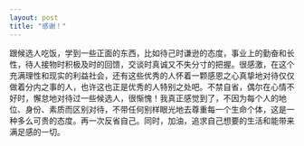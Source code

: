 ```yaml
---
layout: post
title: "感谢！"
---
```


跟候选人吃饭，学到一些正面的东西，比如待己时谦逊的态度，事业上的勤奋和长性，待人接物时积极及时的回馈，交谈时真诚又不失分寸的把握。很感激，在这个充满理性和现实的利益社会，还有这些优秀的人怀着一颗感恩之心真挚地对待仅仅做着分内之事的人，也许这也正是优秀的人特别之处吧。不禁自省，偶尔在心情不好时，懈怠地对待过一些候选人，很惭愧！我真正感觉到了，不因为每个人的地位、身份、素质而区别对待，不带任何别样眼光地去尊重每一个生命个体，这是一种多么可贵的态度。再一次反省自己。同时，加油，追求自己想要的生活和能带来满足感的一切。							  
		
